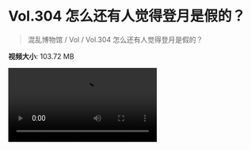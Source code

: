 # Vol.304 怎么还有人觉得登月是假的？

> 混乱博物馆 / Vol / Vol.304 怎么还有人觉得登月是假的？

**视频大小**: 103.72 MB

<div class="video"><video src="https://file.hsyhx.top/video/304.mp4" controls preload>🤔 您的浏览器不支持 video 标签</video></div>